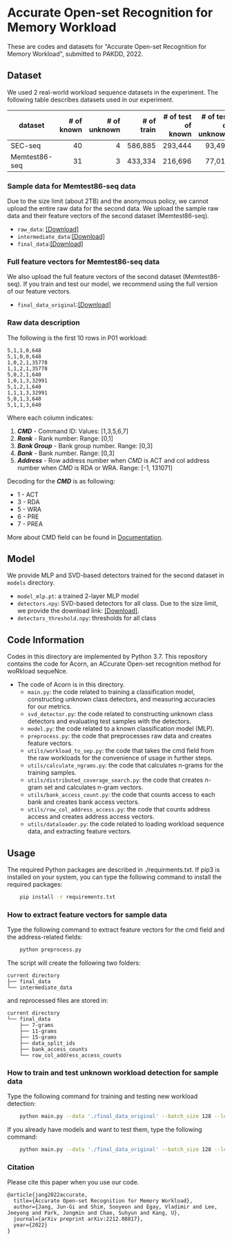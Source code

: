 # Accurate Open-set Recognition for Memory Workload
These are codes and datasets for "Accurate Open-set Recognition for Memory Workload", submitted to PAKDD, 2022.

## Dataset
We used 2 real-world workload sequence datasets in the experiment.
The following table describes datasets used in our experiment.  

| dataset       | # of known | # of unknown | # of train | # of test of known | # of test of unknown |
|---------------|-----------:|-------------:|-----------:|-------------------:|---------------------:|
| SEC-seq       |         40 |            4 |    586,885 |            293,444 |               93,491 |
| Memtest86-seq |         31 |            3 |    433,334 |            216,696 |               77,018 |

### Sample data for Memtest86-seq data

Due to the size limit (about 2TB) and the anonymous policy, we cannot upload the entire raw data for the second data.
We upload the sample raw data and their feature vectors of the second dataset (Memtest86-seq).
 * `raw_data`: [\[Download\]](https://drive.google.com/file/d/11MUi-WCCtSZot-HvoCeBKHEbKfyegeCs/view?usp=sharing)
 * `intermediate_data`:[\[Download\]](https://drive.google.com/file/d/1IzJsVc9_3yGMMYu2_uDcnyZNWWHEIJb-/view?usp=sharing)
 * `final_data`:[\[Download\]](https://drive.google.com/file/d/1FyNuJ-AARvMdAszMpnYwPYBzZ8xb_Qnd/view?usp=sharing)

### Full feature vectors for Memtest86-seq data

We also upload the full feature vectors of the second dataset (Memtest86-seq).
If you train and test our model, we recommend using the full version of our feature vectors.
* `final_data_original`:[\[Download\]](https://drive.google.com/file/d/1SOg3uk1zGFaJTRQjf6m9ewThEbIwgUmV/view?usp=sharing)

### Raw data description
The following is the first 10 rows in P01 workload:
```
5,1,1,0,648
5,1,0,0,648
1,0,2,1,35778
1,1,2,1,35778
5,0,2,1,640
1,0,1,3,32991
5,1,2,1,640
1,1,1,3,32991
5,0,1,3,640
5,1,1,3,640
```
Where each column indicates: 
1. **_CMD_** - Command ID: Values: \[1,3,5,6,7\]
2. **_Rank_** - Rank number: Range: \[0,1\]
3. **_Bank Group_** - Bank group number. Range: \[0,3\]
4. **_Bank_** - Bank number. Range: \[0,3\]
5. **_Address_** - Row address number when _CMD_ is ACT and col address number when _CMD_ is RDA or WRA. Range: \[-1, 131071\]

Decoding for the **_CMD_** is as following: 
* 1 - ACT
* 3 - RDA
* 5 - WRA
* 6 - PRE
* 7 - PREA

More about CMD field can be found in [Documentation](https://www.jedec.org/sites/default/files/docs/JESD79-4.pdf).


## Model
We provide  MLP and SVD-based detectors trained for the second dataset in `models` directory.
* `model_mlp.pt`: a trained 2-layer MLP model
* `detectors.npy`: SVD-based detectors for all class. Due to the size limit, we provide the download link: [\[Download\]](https://drive.google.com/file/d/1P065Kf64_1OdqC5W-6QAMMOYvL-vdq3l/view?usp=sharing).
* `detectors_threshold.npy`: thresholds for all class


## Code Information
Codes in this directory are implemented by Python 3.7.
This repository contains the code for Acorn, an ACcurate Open-set recognition method for woRkload sequeNce. 

* The code of Acorn is in this directory.
    * `main.py`: the code related to training a classification model, constructing unknown class detectors, and measuring accuracies for our metrics.
    * `svd_detector.py`: the code related to constructing unknown class detectors and evaluating test samples with the detectors.
    * `model.py`: the code related to a known classification model (MLP).
    * `preprocess.py`: the code that preprocesses raw data and creates feature vectors.
    * `utils/workload_to_sep.py`: the code that takes the cmd field from the raw workloads for the convenience of usage in further steps.
    * `utils/calculate_ngrams.py`: the code that calculates n-grams for the training samples.
    * `utils/distributed_coverage_search.py`: the code that creates n-gram set and calculates n-gram vectors.
    * `utils/bank_access_count.py`: the code that counts access to each bank and creates bank access vectors.
    * `utils/row_col_address_access.py`: the code that counts address access and creates address access vectors.
    * `utils/dataloader.py`: the code related to loading workload sequence data, and extracting feature vectors.

## Usage

The required Python packages are described in ./requirments.txt.
If pip3 is installed on your system, you can type the following command to
install the required packages:
```bash
    pip install -r requirements.txt
```

### How to extract feature vectors for sample data

Type the following command to extract feature vectors for the cmd field and the address-related fields:
```bash
    python preprocess.py
```
The script will create the following two folders:
```
current directory
├── final_data
└── intermediate_data
```
and reprocessed files are stored in:
```
current directory
└── final_data
    ├── 7-grams
    ├── 11-grams
    ├── 15-grams
    ├── data_split_ids
    ├── bank_access_counts
    └── row_col_address_access_counts
```


### How to train and test unknown workload detection for sample data

Type the following command for training and testing new workload detection:  
```bash
    python main.py --data './final_data_original' --batch_size 128 --learning_rate 0.0001 --alpha 2 --only_test false
```
If you already have models and want to test them, type the following command:
```bash
    python main.py --data './final_data_original' --batch_size 128 --learning_rate 0.0001 --alpha 2 --only_test true
``` 

### Citation
Please cite this paper when you use our code.
```
@article{jang2022accurate,
  title={Accurate Open-set Recognition for Memory Workload},
  author={Jang, Jun-Gi and Shim, Sooyeon and Egay, Vladimir and Lee, Jeeyong and Park, Jongmin and Chae, Suhyun and Kang, U},
  journal={arXiv preprint arXiv:2212.08817},
  year={2022}
}
```  
